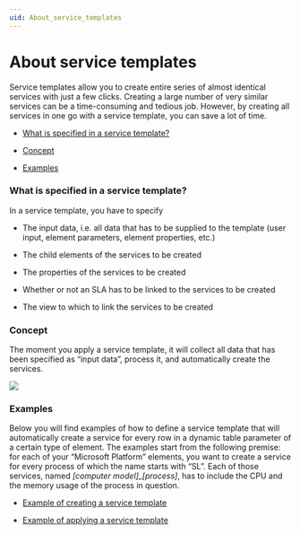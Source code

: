 ```yaml
---
uid: About_service_templates
---
```


# About service templates

Service templates allow you to create entire series of almost identical services with just a few clicks. Creating a large number of very similar services can be a time-consuming and tedious job. However, by creating all services in one go with a service template, you can save a lot of time.

- [What is specified in a service template?](#what-is-specified-in-a-service-template)

- [Concept](#concept)

- [Examples](#examples)

### What is specified in a service template?

In a service template, you have to specify

- The input data, i.e. all data that has to be supplied to the template (user input, element parameters, element properties, etc.)

- The child elements of the services to be created

- The properties of the services to be created

- Whether or not an SLA has to be linked to the services to be created

- The view to which to link the services to be created

### Concept

The moment you apply a service template, it will collect all data that has been specified as “input data”, process it, and automatically create the services.

![](~/user-guide/images/ServiceTemplateConcept.jpg)



### Examples

Below you will find examples of how to define a service template that will automatically create a service for every row in a dynamic table parameter of a certain type of element. The examples start from the following premise: for each of your “Microsoft Platform” elements, you want to create a service for every process of which the name starts with “SL”. Each of those services, named *\[computer model\]\_\[process\]*, has to include the CPU and the memory usage of the process in question.

- [Example of creating a service template](xref:Creating_a_service_template#example-of-creating-a-service-template)

- [Example of applying a service template](xref:Applying_service_templates#example-of-applying-a-service-template)
